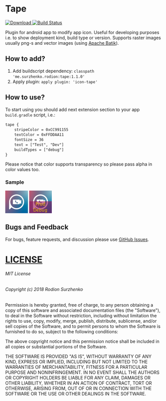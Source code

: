 # Tape
[ ![Download](https://api.bintray.com/packages/m-e-m-f-i-s/io.github.memfis19/tape/images/download.svg) ](https://bintray.com/m-e-m-f-i-s/io.github.memfis19/tape/_latestVersion)
[![Build Status](https://travis-ci.org/memfis19/Tape.svg?branch=master)](https://travis-ci.org/memfis19/Tape)

Plugin for android app to modify app icon. Useful for developing purposes i.e. to show deployment kind, build type or version. Supports raster images usually png-s and vector images (using <a href='https://xmlgraphics.apache.org/batik/'>Apache Batik</a>).

## How to add?
1. Add buildscript dependency: ```classpath 'me.surzhenko.rodion:tape:1.1.0'```
2. Apply plugin: ```apply plugin: 'icon-tape'```

## How to use?
To start using you should add next extension section to your app ```build.gradle``` script, i.e.:
```
tape {
    stripeColor = 0xCC991155
    textColor = 0xFFDDAA11
    fontSize = 36
    text = ["Test", "Dev"]
    buildTypes = ["debug"]
}
```
Please notice that color supports transparency so please pass alpha in color values too. 

### Sample
<img src="https://github.com/memfis19/Tape/blob/master/test/ic_launcher.png"/> <img src="https://github.com/memfis19/Tape/blob/master/raster.png"/>

## Bugs and Feedback
For bugs, feature requests, and discussion please use <a href="https://github.com/memfis19/Tape/issues">GitHub Issues</a>.

# [LICENSE](/LICENSE.md)

###### MIT License

###### Copyright (c) 2018 Rodion Surzhenko

Permission is hereby granted, free of charge, to any person obtaining a copy
of this software and associated documentation files (the "Software"), to deal
in the Software without restriction, including without limitation the rights
to use, copy, modify, merge, publish, distribute, sublicense, and/or sell
copies of the Software, and to permit persons to whom the Software is
furnished to do so, subject to the following conditions:

The above copyright notice and this permission notice shall be included in all
copies or substantial portions of the Software.

THE SOFTWARE IS PROVIDED "AS IS", WITHOUT WARRANTY OF ANY KIND, EXPRESS OR
IMPLIED, INCLUDING BUT NOT LIMITED TO THE WARRANTIES OF MERCHANTABILITY,
FITNESS FOR A PARTICULAR PURPOSE AND NONINFRINGEMENT. IN NO EVENT SHALL THE
AUTHORS OR COPYRIGHT HOLDERS BE LIABLE FOR ANY CLAIM, DAMAGES OR OTHER
LIABILITY, WHETHER IN AN ACTION OF CONTRACT, TORT OR OTHERWISE, ARISING FROM,
OUT OF OR IN CONNECTION WITH THE SOFTWARE OR THE USE OR OTHER DEALINGS IN THE
SOFTWARE.
